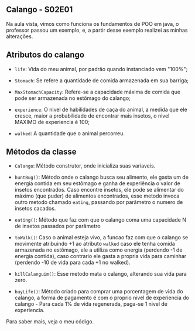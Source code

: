 ## Calango - S02E01

Na aula vista, vimos como funciona os fundamentos de POO em java, o professor passou um exemplo, e, a partir desse exemplo realizei as minhas alterações.


## Atributos do calango
- `life`: Vida do meu animal, por padrão quando instanciado vem "100%";

- `Stomach`: Se refere a quantidade de comida armazenada em sua barriga;

- `MaxStomachCapacity`: Refere-se a capacidade máxima de comida que pode ser armazenada no estômago do calango;

- `experience`: O nivel de habilidades de caça do animal, a medida que ele cresce, maior a probabilidade de encontrar mais insetos, o nivel MAXIMO de experiencia é 100;

- `walked`: A quantidade que o animal percorreu.

## Métodos da classe
- `Calango`: Método construtor, onde inicializa suas variaveis.

- `huntBug()`: Método onde o calango busca seu alimento, ele gasta um de energia contida em seu estômago e ganha de experiência o valor de insetos encontrados. Caso encontre insetos, ele pode se alimentar do máximo (que puder) de alimentos encontrados, esse metodo invoca outro metodo chamado `eating`, passando por parâmetro o numero de insetos cacados. 

- `eating()`: Método que faz com que o calango coma uma capacidade N de insetos passados por parâmetro

- `toWalk()`: Caso o animal esteja vivo, a funcao faz com que o calango se movimente atribuindo +1 ao atributo `walked` caso ele tenha comida armazenada no estômago, ele a utiliza como energia (perdendo -1 de energia contida), caso contrario ele gasta a propria vida para caminhar (perdendo -10 de vida para cada +1 no walked).

- `killCalanguim()`: Esse metodo mata o calango, alterando sua vida para zero.

- `buyLife()`: Método criado para comprar uma porcentagem de vida do calango, a forma de pagamento é com o proprio nivel de experiencia do calango
        - Para cada 1% de vida regenerada, paga-se 1 nivel de experiencia.


Para saber mais, veja o meu código.
